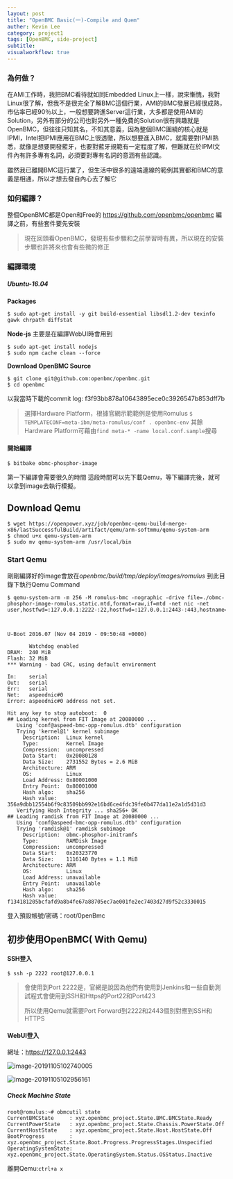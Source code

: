```yaml
---
layout: post
title: "OpenBMC Basic(一)-Compile and Quem"
auther: Kevin Lee
category: project1
tags: [OpenBMC, side-project]
subtitle:
visualworkflow: true
---
```


### 為何做？

在AMI工作時，我把BMC看待就如同Embedded Linux上一樣，說來慚愧，我對Linux很了解，但我不是很完全了解BMC這個行業，AMI的BMC發展已經很成熟，市佔率已經90％以上，一般想要跨進Server這行業，大多都是使用AMI的Solution，另外有部分的公司也對另外一種免費的Solution很有興趣就是OpenBMC，但往往只知其名，不知其意義，因為整個BMC圍繞的核心就是IPMI，Intel把IPMI應用在BMC上很透徹，所以想要進入BMC，就需要對IPMI熟悉，就像是想要開發藍牙，也要對藍牙規範有一定程度了解，但難就在於IPMI文件內有許多專有名詞，必須要對專有名詞的意涵有些認識。

雖然我已離開BMC這行業了，但生活中很多的遠端連線的範例其實都和BMC的意義是相通，所以才想去發自內心去了解它

### 如何編譯？

整個OpenBMC都是Open和Free的
https://github.com/openbmc/openbmc
編譯之前，有些套件要先安裝

> 現在回頭看OpenBMC，發現有些步驟和之前學習時有異，所以現在的安裝步驟也許將來也會有些微的修正

### 編譯環境

##### Ubuntu-16.04

**Packages**

`$ sudo apt-get install -y git build-essential libsdl1.2-dev texinfo gawk chrpath diffstat`

**Node-js**
主要是在編譯WebUI時會用到

```
$ sudo apt-get install nodejs
$ sudo npm cache clean --force
```

**Download OpenBMC Source**

```
$ git clone git@github.com:openbmc/openbmc.git
$ cd openbmc
```

以我當時下載的commit log: f3f93bb878a10643895ece0c3926547b853dff7b

> 選擇Hardware Platform，根據官網示範範例是使用Romulus
> `$ TEMPLATECONF=meta-ibm/meta-romulus/conf . openbmc-env`
> 其餘Hardware Platform可藉由`find meta-* -name local.conf.sample`搜尋

#### 開始編譯

`$ bitbake obmc-phosphor-image`

第一下編譯會需要很久的時間
這段時間可以先下載Qemu，等下編譯完後，就可以拿到image去執行模擬。

## Download Qemu

```
$ wget https://openpower.xyz/job/openbmc-qemu-build-merge-x86/lastSuccessfulBuild/artifact/qemu/arm-softmmu/qemu-system-arm
$ chmod u+x qemu-system-arm
$ sudo mv qemu-system-arm /usr/local/bin
```

### Start Qemu

剛剛編譯好的image會放在*openbmc/build/tmp/deploy/images/romulus*
到此目錄下執行Qemu Command

```
$ qemu-system-arm -m 256 -M romulus-bmc -nographic -drive file=./obmc-phosphor-image-romulus.static.mtd,format=raw,if=mtd -net nic -net user,hostfwd=:127.0.0.1:2222-:22,hostfwd=:127.0.0.1:2443-:443,hostname=qemu



U-Boot 2016.07 (Nov 04 2019 - 09:50:48 +0000)

       Watchdog enabled
DRAM:  240 MiB
Flash: 32 MiB
*** Warning - bad CRC, using default environment

In:    serial
Out:   serial
Err:   serial
Net:   aspeednic#0
Error: aspeednic#0 address not set.

Hit any key to stop autoboot:  0 
## Loading kernel from FIT Image at 20080000 ...
   Using 'conf@aspeed-bmc-opp-romulus.dtb' configuration
   Trying 'kernel@1' kernel subimage
     Description:  Linux kernel
     Type:         Kernel Image
     Compression:  uncompressed
     Data Start:   0x20080128
     Data Size:    2731552 Bytes = 2.6 MiB
     Architecture: ARM
     OS:           Linux
     Load Address: 0x80001000
     Entry Point:  0x80001000
     Hash algo:    sha256
     Hash value:   356a9dbb12554b6f9c83509bb992e16bd6ce4fdc39fe0b477da11e2a1d5d31d3
   Verifying Hash Integrity ... sha256+ OK
## Loading ramdisk from FIT Image at 20080000 ...
   Using 'conf@aspeed-bmc-opp-romulus.dtb' configuration
   Trying 'ramdisk@1' ramdisk subimage
     Description:  obmc-phosphor-initramfs
     Type:         RAMDisk Image
     Compression:  uncompressed
     Data Start:   0x20323770
     Data Size:    1116140 Bytes = 1.1 MiB
     Architecture: ARM
     OS:           Linux
     Load Address: unavailable
     Entry Point:  unavailable
     Hash algo:    sha256
     Hash value:   f134181205bcfafd9a8b4fe67a88705ec7ae001fe2ec7403d27d9f52c3330015
```

登入預設帳號/密碼：root/0penBmc

## 初步使用OpenBMC( With Qemu)

#### SSH登入

```
$ ssh -p 2222 root@127.0.0.1
```

> 會使用到Port 2222是，官網是說因為他們有使用到Jenkins和一些自動測試程式會使用到SSH和Https的Port22和Port423
>
> 所以使用Qemu就需要Port Forward到2222和2443個別對應到SSH和HTTPS



#### WebUI登入

網址：https://127.0.0.1:2443

![image-20191105102740005]({{site.baseurl}}/img/image-20191105102740005.png)

![image-20191105102956161]({{site.baseurl}}/img/image-20191105102956161.png)

##### Check Machine State

```
root@romulus:~# obmcutil state
CurrentBMCState     : xyz.openbmc_project.State.BMC.BMCState.Ready
CurrentPowerState   : xyz.openbmc_project.State.Chassis.PowerState.Off
CurrentHostState    : xyz.openbmc_project.State.Host.HostState.Off
BootProgress        : xyz.openbmc_project.State.Boot.Progress.ProgressStages.Unspecified
OperatingSystemState: xyz.openbmc_project.State.OperatingSystem.Status.OSStatus.Inactive
```

離開Qemu:`ctrl+a x`

